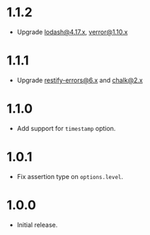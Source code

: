 # 1.1.2

* Upgrade lodash@4.17.x, verror@1.10.x

# 1.1.1

* Upgrade restify-errors@6.x and chalk@2.x

# 1.1.0

* Add support for `timestamp` option.

# 1.0.1

* Fix assertion type on `options.level`.

# 1.0.0

* Initial release.
